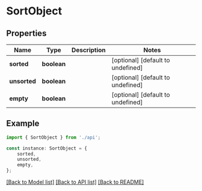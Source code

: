 # SortObject


## Properties

Name | Type | Description | Notes
------------ | ------------- | ------------- | -------------
**sorted** | **boolean** |  | [optional] [default to undefined]
**unsorted** | **boolean** |  | [optional] [default to undefined]
**empty** | **boolean** |  | [optional] [default to undefined]

## Example

```typescript
import { SortObject } from './api';

const instance: SortObject = {
    sorted,
    unsorted,
    empty,
};
```

[[Back to Model list]](../README.md#documentation-for-models) [[Back to API list]](../README.md#documentation-for-api-endpoints) [[Back to README]](../README.md)
